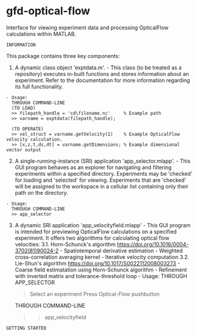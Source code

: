 # gfd-optical-flow
Interface for viewing experiment data and processing OpticalFlow calculations within MATLAB.

~~~~~~~~~~~~~~~~~~~~~~~~~~~~~~~~~~~~~~~~~~~~~~~~~~~~~~~~~~~~~~~~~~~~~~~~~~~~~~~~~~~~~~~~~~~~~~~~~~~
INFORMATION
~~~~~~~~~~~~~~~~~~~~~~~~~~~~~~~~~~~~~~~~~~~~~~~~~~~~~~~~~~~~~~~~~~~~~~~~~~~~~~~~~~~~~~~~~~~~~~~~~~~
This package contains three key components:
  1. A dynamic class object 'exptdata.m'.
    - This class (to be treated as a repository) executes in-built functions and stores 
      information about an experiment. Refer to the documentation for more information
      regarding its full functionality.
      
    - Usage:
      THROUGH COMMAND-LINE
      (TO LOAD)
      >> filepath_handle = 'cd\filename.nc'     % Example path
      >> varname = exptdata(filepath_handle);  
      
      (TO OPERATE)
      >> vel_struct = varname.getVelocity(1)    % Example OpticalFlow velocity calculation.
      >> [x,z,t,ds,dt] = varname.getDimensions; % Example dimensional vector output
      
  2. A single-running-instance (SRI) application 'app_selector.mlapp'.
    - This GUI program behaves as an explorer for navigating and filtering experiments within
      a specified directory. Experiments may be 'checked' for loading and 'selected' for 
      viewing. 
      Experiments that are 'checked' will be assigned to the workspace in a cellular list
      containing only their path on the directory.
      
    - Usage:
      THROUGH COMMAND-LINE
      >> app_selector
      
      
    
  3. A dynamic SRI application 'app_velocityfield.mlapp'
    - This GUI program is intended for previewing OpticalFlow calculations on a specified 
      experiment. It offers two algorithms for calculating optical flow velocities:
      3.1.  Horn-Schunck's algorithm      https://doi.org/10.1016/0004-3702(81)90024-2
            - Spatiotemporal derivative estimation
            - Weighted cross-correlation averaging kernel
            - Iterative velocity computation
      3.2.  Lie-Shun's algorithm          https://doi.org/10.1017/S0022112008003273
            - Coarse field estimatation using Horn-Schunck algorithm
            - Refinement with inverted matrix and tolerance-threshold loop 
    - Usage:
      THROUGH APP_SELECTOR
      > Select an experiment
      > Press Optical-Flow pushbutton
      
      THROUGH COMMAND-LINE
      >> app_velocityfield

~~~~~~~~~~~~~~~~~~~~~~~~~~~~~~~~~~~~~~~~~~~~~~~~~~~~~~~~~~~~~~~~~~~~~~~~~~~~~~~~~~~~~~~~~~~~~~~~~~~
GETTING STARTED
~~~~~~~~~~~~~~~~~~~~~~~~~~~~~~~~~~~~~~~~~~~~~~~~~~~~~~~~~~~~~~~~~~~~~~~~~~~~~~~~~~~~~~~~~~~~~~~~~~~
